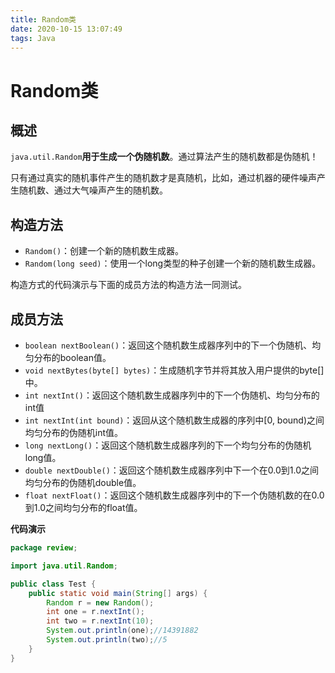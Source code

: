 ```yaml
---
title: Random类
date: 2020-10-15 13:07:49
tags: Java
---
```


# Random类

## 概述

`java.util.Random`**用于生成一个伪随机数**。通过算法产生的随机数都是伪随机！

只有通过真实的随机事件产生的随机数才是真随机，比如，通过机器的硬件噪声产生随机数、通过大气噪声产生的随机数。

## 构造方法

+ `Random()`：创建一个新的随机数生成器。
+ `Random(long seed)`：使用一个long类型的种子创建一个新的随机数生成器。

构造方式的代码演示与下面的成员方法的构造方法一同测试。

## 成员方法

+ `boolean nextBoolean()`：返回这个随机数生成器序列中的下一个伪随机、均匀分布的boolean值。
+ `void nextBytes(byte[] bytes)`：生成随机字节并将其放入用户提供的byte[]中。
+ `int nextInt()`：返回这个随机数生成器序列中的下一个伪随机、均匀分布的int值
+ `int nextInt(int bound)`：返回从这个随机数生成器的序列中[0, bound)之间均匀分布的伪随机int值。
+ `long nextLong()`：返回这个随机数生成器序列的下一个均匀分布的伪随机long值。
+ `double nextDouble()`：返回这个随机数生成器序列中下一个在0.0到1.0之间均匀分布的伪随机double值。
+ `float nextFloat()`：返回这个随机数生成器序列中的下一个伪随机数的在0.0到1.0之间均匀分布的float值。

**代码演示**

~~~java
package review;

import java.util.Random;

public class Test {
    public static void main(String[] args) {
        Random r = new Random();
        int one = r.nextInt();
        int two = r.nextInt(10);
        System.out.println(one);//14391882
        System.out.println(two);//5
    }
}
~~~

